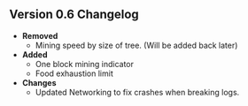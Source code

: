 ## Version 0.6 Changelog
* **Removed**
  * Mining speed by size of tree. (Will be added back later)
* **Added**
  * One block mining indicator
  * Food exhaustion limit
* **Changes**
  * Updated Networking to fix crashes when breaking logs.